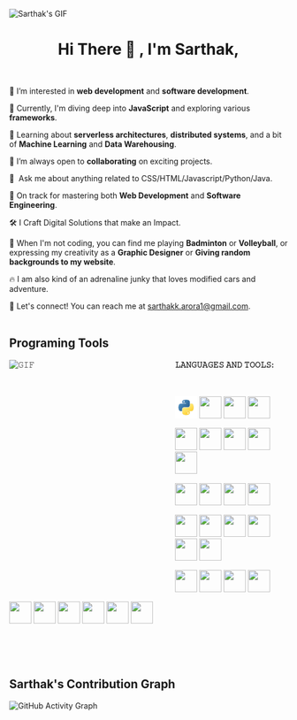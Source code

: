 ![Sarthak's GIF](https://camo.githubusercontent.com/aeccd107dc976c2b03742434d919359a948926e3b39c0c589df8ed66b69e915a/68747470733a2f2f7777772e63617265657267756964652e636f6d2f6361726565722f77702d636f6e74656e742f75706c6f6164732f323032302f30322f63732d616e2e676966)


<center>

# **Hi There 👋 ,  I'm Sarthak,**

</center>
<br>

👀 I’m interested in **web development** and **software development**.

🌱 Currently, I'm diving deep into **JavaScript** and exploring various **frameworks**.

🧐 Learning about **serverless architectures**, **distributed systems**, and a bit of **Machine Learning** and **Data Warehousing**.

💞️ I’m always open to **collaborating** on exciting projects.

💬 &nbsp;Ask me about anything related to CSS/HTML/Javascript/Python/Java.

🌱 On track for mastering both **Web Development** and **Software Engineering**.

🛠 I Craft Digital Solutions that make an Impact.

🎨 When I'm not coding, you can find me playing **Badminton** or **Volleyball**, or expressing my creativity as a **Graphic Designer** or **Giving random backgrounds to my website**.

🔥 I am also kind of an adrenaline junky that loves modified cars and adventure. 

📧 Let's connect! You can reach me at sarthakk.arora1@gmail.com.
&nbsp;
&nbsp;<br>
&nbsp;
&nbsp;


## Programing Tools

<a><img align="left" height="400" width="300" alt="𝙶𝙸𝙵" src="https://i.imgur.com/mtxy6y7.png"></a>


 **𝙻𝙰𝙽𝙶𝚄𝙰𝙶𝙴𝚂 𝙰𝙽𝙳 𝚃𝙾𝙾𝙻𝚂:**  
<br/>
<br/>

<code><img height="40" width="40" src="https://raw.githubusercontent.com/github/explore/80688e429a7d4ef2fca1e82350fe8e3517d3494d/topics/python/python.png"></code>
<code><img height="40" width="40" src="https://skillicons.dev/icons?i=java&theme=light"></code>
<code><img height="40" width="40" src="https://skillicons.dev/icons?i=c&theme=light"></code>
<code><img height="40" width="40" src="https://skillicons.dev/icons?i=cpp&theme=light"></code>

<code><img height="40" width="40" src="https://skillicons.dev/icons?i=javascript&theme=light"></code>
<code><img height="40" width="40" src="https://skillicons.dev/icons?i=r&theme=light"></code>
<code><img height="40" width="40" src="https://skillicons.dev/icons?i=firebase&theme=light"></code>
<code><img height="40" width="40" src="https://skillicons.dev/icons?i=sqlite&theme=light"></code>
<code><img height="40" width="40" src="https://skillicons.dev/icons?i=mysql&theme=light"></code>

<code><img height="40" width="40" src="https://skillicons.dev/icons?i=html&theme=light"></code>
<code><img height="40" width="40" src="https://skillicons.dev/icons?i=css&theme=light"></code>
<code><img height="40" width="40" src="https://skillicons.dev/icons?i=react&theme=light"></code>
<code><img height="40" width="40" src="https://skillicons.dev/icons?i=nextjs&theme=light"></code>

<code><img height="40" width="40" src="https://skillicons.dev/icons?i=tailwind&theme=light"></code>
<code><img height="40" width="40" src="https://skillicons.dev/icons?i=bootstrap&theme=light"></code>
<code><img height="40" width="40" src="https://skillicons.dev/icons?i=aws&theme=light"></code>
<code><img height="40" width="40" src="https://skillicons.dev/icons?i=cloudflare&theme=light"></code>
<code><img height="40" width="40" src="https://skillicons.dev/icons?i=netlify&theme=light"></code>
<code><img height="40" width="40" src="https://skillicons.dev/icons?i=docker&theme=light"></code>

<code><img height="40" width="40" src="https://skillicons.dev/icons?i=svg&theme=light"></code>
<code><img height="40" width="40" src="https://skillicons.dev/icons?i=figma&theme=light"></code>
<code><img height="40" width="40" src="https://skillicons.dev/icons?i=ps&theme=light"></code>
<code><img height="40" width="40" src="https://skillicons.dev/icons?i=git&theme=light"></code>

<code><img height="40" width="40" src="https://skillicons.dev/icons?i=github&theme=light"></code>
<code><img height="40" width="40" src="https://skillicons.dev/icons?i=gitlab&theme=light"></code>
<code><img height="40" width="40" src="https://skillicons.dev/icons?i=visualstudio&theme=light"></code>
<code><img height="40" width="40" src="https://skillicons.dev/icons?i=vscode&theme=light"></code>
<code><img height="40" width="40" src="https://skillicons.dev/icons?i=tensorflow&theme=light"></code>
<code><img height="40" width="40" src="https://skillicons.dev/icons?i=autocad&theme=light"></code>

<br>
<br>


<img src="https://i.postimg.cc/NFcy3t7v/ligne-gif-discord-line.gif)](https://postimg.cc/tZBC6LMB" width="1000" height="5" />


## Sarthak's Contribution Graph

![GitHub Activity Graph](https://github-readme-activity-graph.vercel.app/graph?username=sarthakkarora&bg_color=ffcfe9&color=9e4c98&line=9e4c98&point=403d3d&area=true&hide_border=true)
